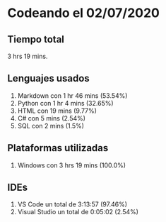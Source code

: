 # Codeando el 02/07/2020

## Tiempo total
3 hrs 19 mins.

## Lenguajes usados
1. Markdown con 1 hr 46 mins (53.54%)
1. Python con 1 hr 4 mins (32.65%)
1. HTML con 19 mins (9.77%)
1. C# con 5 mins (2.54%)
1. SQL con 2 mins (1.5%)

## Plataformas utilizadas
1. Windows con 3 hrs 19 mins (100.0%)

## IDEs
1. VS Code un total de 3:13:57 (97.46%)
1. Visual Studio un total de 0:05:02 (2.54%)
